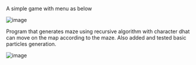 A simple game with menu as below

![image](https://github.com/Pylek00/Path-Solver/assets/63428486/622a85f2-450b-42bf-9eda-7eeec728bd54)

Program that generates maze using recursive algorithm with character dhat can move on the map according to the maze.
Also added and tested basic particles generation.

![image](https://github.com/Pylek00/Path-Solver/assets/63428486/1b9f45e2-1c51-4069-8cfd-604073208206)

